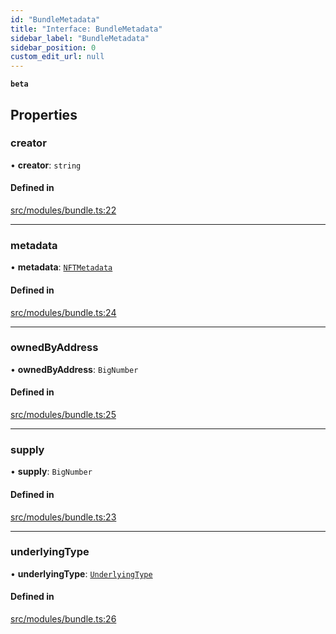 ```yaml
---
id: "BundleMetadata"
title: "Interface: BundleMetadata"
sidebar_label: "BundleMetadata"
sidebar_position: 0
custom_edit_url: null
---
```


**`beta`**

## Properties

### creator

• **creator**: `string`

#### Defined in

[src/modules/bundle.ts:22](https://github.com/PrasoonPratham/nftlabs-sdk-ts/blob/ff1ad69/src/modules/bundle.ts#L22)

___

### metadata

• **metadata**: [`NFTMetadata`](NFTMetadata)

#### Defined in

[src/modules/bundle.ts:24](https://github.com/PrasoonPratham/nftlabs-sdk-ts/blob/ff1ad69/src/modules/bundle.ts#L24)

___

### ownedByAddress

• **ownedByAddress**: `BigNumber`

#### Defined in

[src/modules/bundle.ts:25](https://github.com/PrasoonPratham/nftlabs-sdk-ts/blob/ff1ad69/src/modules/bundle.ts#L25)

___

### supply

• **supply**: `BigNumber`

#### Defined in

[src/modules/bundle.ts:23](https://github.com/PrasoonPratham/nftlabs-sdk-ts/blob/ff1ad69/src/modules/bundle.ts#L23)

___

### underlyingType

• **underlyingType**: [`UnderlyingType`](../enums/UnderlyingType)

#### Defined in

[src/modules/bundle.ts:26](https://github.com/PrasoonPratham/nftlabs-sdk-ts/blob/ff1ad69/src/modules/bundle.ts#L26)
